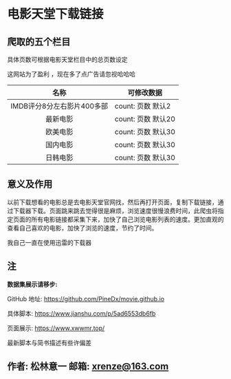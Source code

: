 # 电影天堂下载链接

## 爬取的五个栏目

具体页数可根据电影天堂栏目中的总页数设定

[电影天堂]:https://www.dytt8.net/index.html

这网站为了盈利 ，现在多了点广告请忽视哈哈哈

|            名称            | 可修改数据         |
| :------------------------: | ------------------ |
| IMDB评分8分左右影片400多部 | count: 页数 默认2  |
|          最新电影          | count: 页数 默认20 |
|          欧美电影          | count: 页数 默认30 |
|          国内电影          | count: 页数 默认30 |
|          日韩电影          | count: 页数 默认30 |

## 意义及作用

以前下载想看的电影总是去电影天堂官网找，然后再打开页面，复制下载链接，通过下载器下载。页面跳来跳去觉得很是麻烦，浏览速度很慢浪费时间，此爬虫将指定页面的所有电影链接都采集下来，加快了自己浏览电影列表的速度。更加直观的查看自己喜欢的电影，加快了浏览的速度，节约了时间。

我自己一直在使用迅雷的下载器

## 注

**数据集展示请移步:**

GitHub 地址:	https://github.com/PineDx/movie.github.io

具体脚本:	https://www.jianshu.com/p/5ad6553db6fb

页面展示:	https://www.xwwmr.top/

最新脚本与简书描述有些许偏差

## 作者: 松林意一  邮箱: xrenze@163.com